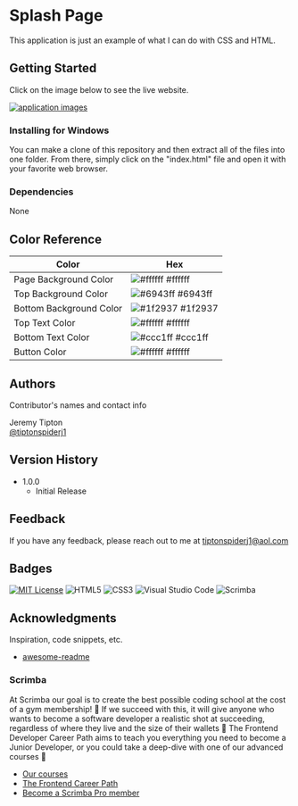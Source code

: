 # Splash Page
This application is just an example of what I can do with CSS and HTML.

## Getting Started

Click on the image below to see the live website.

[![application images](https://github.com/tiptonspiderj/splashPage/blob/main/images/Screenshot.png)](https://tiptonspiderj1-splashpage.netlify.app/)

### Installing for Windows

You can make a clone of this repository and then extract all of the files into one folder.  From there, simply click on the "index.html" file and open it with your favorite web browser. 

### Dependencies

None

## Color Reference

| Color             | Hex                                                                |
| ----------------- | ------------------------------------------------------------------ |
| Page Background Color | ![#ffffff](https://imageplaceholder.net/10x10/ffffff?text=) #ffffff |
| Top Background Color | ![#6943ff](https://imageplaceholder.net/10x10/6943ff?text=) #6943ff |
| Bottom Background Color | ![#1f2937](https://imageplaceholder.net/10x10/1f2937?text=) #1f2937 |
| Top Text Color | ![#ffffff](https://imageplaceholder.net/10x10/ffffff?text=) #ffffff |
| Bottom Text Color | ![#ccc1ff](https://imageplaceholder.net/10x10/ccc1ff?text=) #ccc1ff |
| Button Color | ![#ffffff](https://imageplaceholder.net/10x10/ffffff?text=) #ffffff |


## Authors

Contributor's names and contact info

Jeremy Tipton  
[@tiptonspiderj1](https://tiptonspiderj1.com)

## Version History

* 1.0.0
    * Initial Release

## Feedback

If you have any feedback, please reach out to me at <tiptonspiderj1@aol.com>

## Badges

[![MIT License](https://img.shields.io/badge/License-MIT-green.svg)](https://choosealicense.com/licenses/mit/)
![HTML5](https://img.shields.io/badge/html5-%23E34F26.svg?style=for-the-badge&logo=html5&logoColor=white)
![CSS3](https://img.shields.io/badge/css3-%231572B6.svg?style=for-the-badge&logo=css3&logoColor=white)
![Visual Studio Code](https://img.shields.io/badge/Visual%20Studio%20Code-0078d7.svg?style=for-the-badge&logo=visual-studio-code&logoColor=white)
![Scrimba](https://img.shields.io/badge/scrimba-2B283A?style=for-the-badge&logo=scrimba&logoColor=white)

## Acknowledgments

Inspiration, code snippets, etc.
* [awesome-readme](https://github.com/matiassingers/awesome-readme)

### Scrimba

At Scrimba our goal is to create the best possible coding school at the cost of a gym membership! 💜
If we succeed with this, it will give anyone who wants to become a software developer a realistic shot at succeeding, regardless of where they live and the size of their wallets 🎉
The Frontend Developer Career Path aims to teach you everything you need to become a Junior Developer, or you could take a deep-dive with one of our advanced courses 🚀

- [Our courses](https://scrimba.com/allcourses)
- [The Frontend Career Path](https://scrimba.com/learn/frontend)
- [Become a Scrimba Pro member](https://scrimba.com/pricing)
